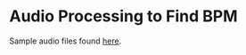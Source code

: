 # Audio Processing to Find BPM
Sample audio files found [here](https://docs.espressif.com/projects/esp-adf/en/latest/design-guide/audio-samples.html).